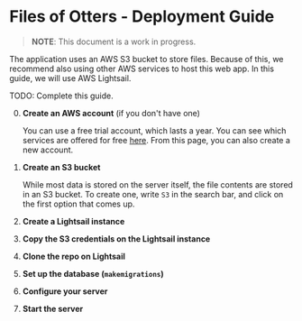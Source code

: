 # Files of Otters - Deployment Guide

> **NOTE**: This document is a work in progress.

The application uses an AWS S3 bucket to store files. Because of this, we
recommend also using other AWS services to host this web app. In this guide,
we will use AWS Lightsail.

TODO: Complete this guide.

0. **Create an AWS account** (if you don't have one)

    You can use a free trial account, which lasts a year. You can see which
    services are offered for free [here](https://aws.amazon.com/free/). From
    this page, you can also create a new account.

1. **Create an S3 bucket**

    While most data is stored on the server itself, the file contents are stored
    in an S3 bucket. To create one, write `S3` in the search bar, and click on
    the first option that comes up.

2. **Create a Lightsail instance**

3. **Copy the S3 credentials on the Lightsail instance**

4. **Clone the repo on Lightsail**

5. **Set up the database (`makemigrations`)**

6. **Configure your server**

7. **Start the server**
